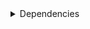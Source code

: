 <details>
<summary>Dependencies</summary>

|Dependency|Before|After|Explicit|Package|Environments|
|-|-|-|-|-|-|
|pip|23.3.2|24.0|true|conda|*all envs* on {linux-64, osx-64, win-64}<br/>{lint, pl014, pl015, pl016, pl017, pl018, pl019, pl020, py310, py311, py312, py39} on osx-arm64|
|pip|23.3.1|24.0|true|conda|default on osx-arm64|
|pytest-cov|4.1.0|5.0.0|true|conda|{default, pl014, pl015, pl016, pl017, pl018, pl019, pl020, py310, py311, py312, py39} on *all platforms*|
|hatchling|1.21.1|1.24.2|true|conda|*all*|
|hypothesis|6.97.4|6.103.2|true|conda|{pl014, pl015, pl016, pl017, pl018, pl019, pl020, py310, py311, py312, py39} on {linux-64, osx-64, win-64}<br/>default on *all platforms*|
|hypothesis|6.97.1|6.103.2|true|conda|{pl017, pl018, pl019, pl020, py310, py311, py312, py39} on osx-arm64|
|hypothesis|6.97.2|6.103.2|true|conda|{pl014, pl015, pl016} on osx-arm64|
|pre-commit|3.6.0|3.7.1|true|conda|lint on *all platforms*|
|pytest|8.0.0|8.2.2|true|conda|{default, pl014, pl015, pl016, pl017, pl018, pl019, pl020, py310, py311, py312, py39} on *all platforms*|
|polars|0.20.6|0.20.31|true|conda|{lint, py310, py311, py312, py39} on *all platforms*<br/>default on {linux-64, osx-64, win-64}<br/>pl020 on win-64|
|polars|0.20.16|0.20.31|true|conda|pl020 on {linux-64, osx-64, osx-arm64}|
|polars|0.20.3|0.20.31|true|conda|default on osx-arm64|
|python|3.9.18|3.9.19|true|conda|py39 on *all platforms*|
|python|3.12.1|3.12.3|true|conda|{lint, py312} on *all platforms*<br/>default on {linux-64, osx-64, win-64}|
|python|3.12.0|3.12.3|true|conda|default on osx-arm64|
|python|3.11.7|3.11.9|true|conda|py311 on *all platforms*|
|python|3.10.13|3.10.14|true|conda|py310 on *all platforms*|
|typing_extensions|4.9.0||false|conda|{default, lint, py311, py312} on win-64|
|ca-certificates|2023.11.17|2024.6.2|false|conda|*all*|
|libcxx|16.0.6|17.0.6|false|conda|*all envs* on {osx-64, osx-arm64}|
|llvm-openmp|17.0.6|18.1.7|false|conda|*all envs* on osx-64<br/>{lint, pl014, pl015, pl016, pl017, pl018, pl019, pl020, py310, py311, py312, py39} on osx-arm64|
|llvm-openmp|17.0.5|18.1.7|false|conda|default on osx-arm64|
|packaging|23.2|24.1|false|conda|*all*|
|setuptools|69.0.3|70.0.0|false|conda|*all envs* on {linux-64, osx-64, win-64}<br/>{lint, pl014, pl015, pl016, pl017, pl018, pl019, pl020, py310, py311, py312, py39} on osx-arm64|
|setuptools|68.2.2|70.0.0|false|conda|default on osx-arm64|
|tzdata|2023d|2024a|false|conda|*all envs* on {linux-64, osx-64, win-64}<br/>{lint, pl014, pl015, pl016, pl017, pl018, pl019, pl020, py310, py311, py312, py39} on osx-arm64|
|tzdata|2023c|2024a|false|conda|default on osx-arm64|
|coverage|7.4.4|7.5.3|false|conda|{default, pl014, pl015, pl016, pl017, pl018, pl019, pl020, py310, py311, py312, py39} on *all platforms*|
|filelock|3.13.1|3.15.1|false|conda|lint on *all platforms*|
|importlib-metadata|7.0.1|7.1.0|false|conda|*all*|
|intel-openmp|2024.0.0|2024.1.0|false|conda|*all envs* on win-64|
|libexpat|2.5.0|2.6.2|false|conda|{default, lint, py311, py312} on *all platforms*|
|libhwloc|2.9.3|2.10.0|false|conda|*all envs* on win-64|
|libsqlite|3.45.2|3.46.0|false|conda|{pl014, pl015, pl016, pl017, pl018, pl019, pl020} on *all platforms*|
|libsqlite|3.44.2|3.46.0|false|conda|{default, lint, py310, py311, py312, py39} on *all platforms*|
|libzlib|1.2.13|1.3.1|false|conda|*all*|
|mkl|2024.0.0|2024.1.0|false|conda|*all envs* on win-64|
|ncurses|6.4.20240210|6.5|false|conda|{pl014, pl015, pl016, pl017, pl018, pl019, pl020} on {linux-64, osx-64, osx-arm64}|
|ncurses|6.4|6.5|false|conda|{default, lint, py310, py311, py312, py39} on {linux-64, osx-64, osx-arm64}|
|nodeenv|1.8.0|1.9.1|false|conda|lint on *all platforms*|
|openssl|3.2.1|3.3.1|false|conda|*all envs* on {linux-64, osx-64, win-64}<br/>{lint, pl014, pl015, pl016, pl017, pl018, pl019, pl020} on osx-arm64|
|openssl|3.2.0|3.3.1|false|conda|{default, py310, py311, py312, py39} on osx-arm64|
|pluggy|1.4.0|1.5.0|false|conda|*all*|
|pycparser|2.21|2.22|false|conda|lint on *all platforms*|
|tbb|2021.11.0|2021.12.0|false|conda|*all envs* on win-64|
|trove-classifiers|2024.1.8|2024.5.22|false|conda|*all*|
|typing_extensions|4.9.0|4.12.2|false|conda|{pl016, pl017, pl018, pl020, py310, py39} on *all platforms*<br/>pl019 on {linux-64, osx-64, osx-arm64}|
|vc14_runtime|14.38.33130|14.40.33810|false|conda|*all envs* on win-64|
|virtualenv|20.25.0|20.26.2|false|conda|lint on *all platforms*|
|vs2015_runtime|14.38.33130|14.40.33810|false|conda|*all envs* on win-64|
|wheel|0.42.0|0.43.0|false|conda|*all envs* on {linux-64, osx-64, win-64}<br/>{lint, pl014, pl015, pl016, pl017, pl018, pl019, pl020, py310, py311, py312, py39} on osx-arm64|
|wheel|0.41.3|0.43.0|false|conda|default on osx-arm64|
|zipp|3.17.0|3.19.2|false|conda|*all*|
|identify|2.5.33|2.5.36|false|conda|lint on *all platforms*|
|libopenblas|0.3.26|0.3.27|false|conda|*all envs* on {linux-64, osx-64}<br/>{lint, pl014, pl015, pl016, pl017, pl018, pl019, pl020, py310, py311, py312, py39} on osx-arm64|
|libopenblas|0.3.25|0.3.27|false|conda|default on osx-arm64|
|libxml2|2.12.4|2.12.7|false|conda|*all envs* on win-64|
|numpy|1.26.3|1.26.4|false|conda|{lint, py310, py311, py312, py39} on *all platforms*<br/>default on {linux-64, osx-64, win-64}|
|numpy|1.26.2|1.26.4|false|conda|default on osx-arm64|
|platformdirs|4.2.0|4.2.2|false|conda|lint on *all platforms*|
|ld_impl_linux-64|h41732ed_0|hf3520f5_4|false|conda|*all envs* on linux-64|
|libblas|21_win64_mkl|22_win64_mkl|false|conda|*all envs* on win-64|
|libblas|21_osxarm64_openblas|22_osxarm64_openblas|false|conda|{lint, pl014, pl015, pl016, pl017, pl018, pl019, pl020, py310, py311, py312, py39} on osx-arm64|
|libblas|20_osxarm64_openblas|22_osxarm64_openblas|false|conda|default on osx-arm64|
|libblas|21_osx64_openblas|22_osx64_openblas|false|conda|*all envs* on osx-64|
|libblas|21_linux64_openblas|22_linux64_openblas|false|conda|*all envs* on linux-64|
|libcblas|21_win64_mkl|22_win64_mkl|false|conda|*all envs* on win-64|
|libcblas|21_osxarm64_openblas|22_osxarm64_openblas|false|conda|{lint, pl014, pl015, pl016, pl017, pl018, pl019, pl020, py310, py311, py312, py39} on osx-arm64|
|libcblas|20_osxarm64_openblas|22_osxarm64_openblas|false|conda|default on osx-arm64|
|libcblas|21_osx64_openblas|22_osx64_openblas|false|conda|*all envs* on osx-64|
|libcblas|21_linux64_openblas|22_linux64_openblas|false|conda|*all envs* on linux-64|
|libgcc-ng|h807b86a_4|h77fa898_9|false|conda|*all envs* on linux-64|
|libgfortran|13_2_0_hd922786_2|13_2_0_hd922786_3|false|conda|{lint, pl014, pl015, pl016, pl017, pl018, pl019, pl020, py310, py311, py312, py39} on osx-arm64|
|libgfortran|13_2_0_hd922786_1|13_2_0_hd922786_3|false|conda|default on osx-arm64|
|libgfortran|13_2_0_h97931a8_2|13_2_0_h97931a8_3|false|conda|*all envs* on osx-64|
|libgfortran-ng|h69a702a_4|h69a702a_9|false|conda|*all envs* on linux-64|
|libgfortran5|hf226fd6_2|hf226fd6_3|false|conda|{lint, pl014, pl015, pl016, pl017, pl018, pl019, pl020, py310, py311, py312, py39} on osx-arm64|
|libgfortran5|hf226fd6_1|hf226fd6_3|false|conda|default on osx-arm64|
|libgfortran5|ha4646dd_4|h3d2ce59_9|false|conda|*all envs* on linux-64|
|libgfortran5|h2873a65_2|h2873a65_3|false|conda|*all envs* on osx-64|
|libgomp|h807b86a_4|h77fa898_9|false|conda|*all envs* on linux-64|
|liblapack|21_win64_mkl|22_win64_mkl|false|conda|*all envs* on win-64|
|liblapack|21_osxarm64_openblas|22_osxarm64_openblas|false|conda|{lint, pl014, pl015, pl016, pl017, pl018, pl019, pl020, py310, py311, py312, py39} on osx-arm64|
|liblapack|20_osxarm64_openblas|22_osxarm64_openblas|false|conda|default on osx-arm64|
|liblapack|21_osx64_openblas|22_osx64_openblas|false|conda|*all envs* on osx-64|
|liblapack|21_linux64_openblas|22_linux64_openblas|false|conda|*all envs* on linux-64|
|libstdcxx-ng|h7e041cc_4|hc0a3c3a_9|false|conda|*all envs* on linux-64|
|vc|hcf57466_18|h8a93ad2_20|false|conda|*all envs* on win-64|

</details>

[^1]: **Bold** means explicit dependency.
[^2]: Dependency got downgraded.
